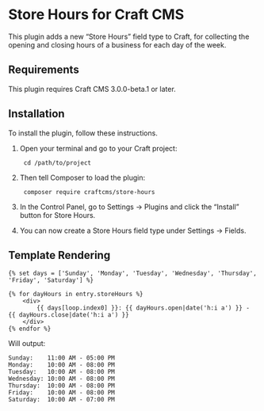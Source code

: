 Store Hours for Craft CMS
===================

This plugin adds a new “Store Hours” field type to Craft, for collecting the opening and closing hours of a business for each day of the week.

## Requirements

This plugin requires Craft CMS 3.0.0-beta.1 or later.


## Installation

To install the plugin, follow these instructions.

1. Open your terminal and go to your Craft project:

        cd /path/to/project

2. Then tell Composer to load the plugin:

        composer require craftcms/store-hours

3. In the Control Panel, go to Settings → Plugins and click the “Install” button for Store Hours.

4. You can now create a Store Hours field type under Settings → Fields.


## Template Rendering

```
{% set days = ['Sunday', 'Monday', 'Tuesday', 'Wednesday', 'Thursday', 'Friday', 'Saturday'] %}

{% for dayHours in entry.storeHours %}
    <div>
        {{ days[loop.index0] }}: {{ dayHours.open|date('h:i a') }} - {{ dayHours.close|date('h:i a') }}
    </div>
{% endfor %}
```

Will output:

```
Sunday:    11:00 AM - 05:00 PM
Monday:    10:00 AM - 08:00 PM
Tuesday:   10:00 AM - 08:00 PM
Wednesday: 10:00 AM - 08:00 PM
Thursday:  10:00 AM - 08:00 PM
Friday:    10:00 AM - 08:00 PM
Saturday:  10:00 AM - 07:00 PM
```
